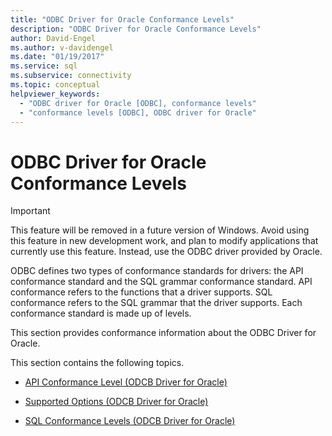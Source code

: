 ```yaml
---
title: "ODBC Driver for Oracle Conformance Levels"
description: "ODBC Driver for Oracle Conformance Levels"
author: David-Engel
ms.author: v-davidengel
ms.date: "01/19/2017"
ms.service: sql
ms.subservice: connectivity
ms.topic: conceptual
helpviewer_keywords:
  - "ODBC driver for Oracle [ODBC], conformance levels"
  - "conformance levels [ODBC], ODBC driver for Oracle"
---
```

# ODBC Driver for Oracle Conformance Levels
> [!IMPORTANT]  
>  This feature will be removed in a future version of Windows. Avoid using this feature in new development work, and plan to modify applications that currently use this feature. Instead, use the ODBC driver provided by Oracle.  
  
 ODBC defines two types of conformance standards for drivers: the API conformance standard and the SQL grammar conformance standard. API conformance refers to the functions that a driver supports. SQL conformance refers to the SQL grammar that the driver supports. Each conformance standard is made up of levels.  
  
 This section provides conformance information about the ODBC Driver for Oracle.  
  
 This section contains the following topics.  
  
-   [API Conformance Level (ODCB Driver for Oracle)](../../odbc/microsoft/api-conformance-level-odbc-driver-for-oracle.md)  
  
-   [Supported Options (ODCB Driver for Oracle)](../../odbc/microsoft/supported-options-odbc-driver-for-oracle.md)  
  
-   [SQL Conformance Levels (ODCB Driver for Oracle)](../../odbc/microsoft/sql-conformance-levels-odbc-driver-for-oracle.md)
